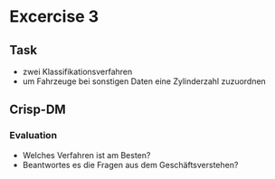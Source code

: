 # Excercise 3

## Task
- zwei Klassifikationsverfahren
- um Fahrzeuge bei sonstigen Daten eine Zylinderzahl zuzuordnen


## Crisp-DM

### Evaluation
- Welches Verfahren ist am Besten?
- Beantwortes es die Fragen aus dem Geschäftsverstehen?
